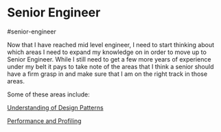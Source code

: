 # Senior Engineer

#senior-engineer 

Now that I have reached mid level engineer, I need to start thinking about which areas I need to expand my knowledge on in order to move up to Senior Engineer. While I still need to get a few more years of experience under my belt it pays to take note of the areas that I think a senior should have a firm grasp in and make sure that I am on the right track in those areas.

Some of these areas include:

[Understanding of Design Patterns](design-patterns)

[Performance and Profiling](performance-and-profiling)

